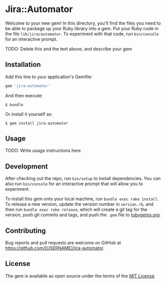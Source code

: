 # Jira::Automator

Welcome to your new gem! In this directory, you'll find the files you need to be able to package up your Ruby library into a gem. Put your Ruby code in the file `lib/jira/automator`. To experiment with that code, run `bin/console` for an interactive prompt.

TODO: Delete this and the text above, and describe your gem

## Installation

Add this line to your application's Gemfile:

```ruby
gem 'jira-automator'
```

And then execute:

    $ bundle

Or install it yourself as:

    $ gem install jira-automator

## Usage

TODO: Write usage instructions here

## Development

After checking out the repo, run `bin/setup` to install dependencies. You can also run `bin/console` for an interactive prompt that will allow you to experiment.

To install this gem onto your local machine, run `bundle exec rake install`. To release a new version, update the version number in `version.rb`, and then run `bundle exec rake release`, which will create a git tag for the version, push git commits and tags, and push the `.gem` file to [rubygems.org](https://rubygems.org).

## Contributing

Bug reports and pull requests are welcome on GitHub at https://github.com/[USERNAME]/jira-automator.


## License

The gem is available as open source under the terms of the [MIT License](http://opensource.org/licenses/MIT).

